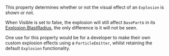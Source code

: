 This property determines whether or not the visual effect of an `Explosion` is shown or not.

When Visible is set to false, the explosion will still affect `BasePart`s in its [Explosion.BlastRadius](https://developer.roblox.com/api-reference/property/Explosion/BlastRadius), the only difference is it will not be seen.

One use for this property would be for a developer to make their own custom explosion effects using a `ParticleEmitter`, whilst retaining the default `Explosion` functionality.